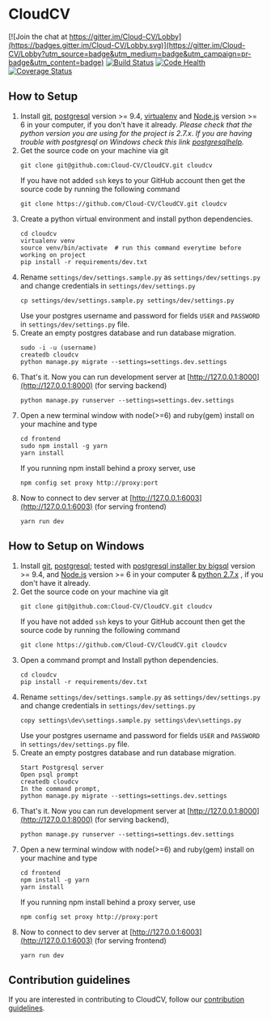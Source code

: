 # CloudCV

[![Join the chat at https://gitter.im/Cloud-CV/Lobby](https://badges.gitter.im/Cloud-CV/Lobby.svg)](https://gitter.im/Cloud-CV/Lobby?utm_source=badge&utm_medium=badge&utm_campaign=pr-badge&utm_content=badge)       [![Build Status](https://travis-ci.org/Cloud-CV/CloudCV.svg?branch=develop)](https://travis-ci.org/Cloud-CV/CloudCV)    [![Code Health](https://landscape.io/github/Cloud-CV/CloudCV/develop/landscape.svg?style=flat)](https://landscape.io/github/Cloud-CV/CloudCV/develop)    [![Coverage Status](https://coveralls.io/repos/github/Cloud-CV/CloudCV/badge.svg)](https://coveralls.io/github/Cloud-CV/CloudCV)

## How to Setup

1. Install [git](https://git-scm.com/downloads), [postgresql](https://www.postgresql.org/download/) version >= 9.4, [virtualenv](https://virtualenv.pypa.io/) and [Node.js](https://www.digitalocean.com/community/tutorials/how-to-install-node-js-with-nvm-node-version-manager-on-a-vps) version >= 6 in your computer, if you don't have it already.
*Please check that the python version you are using for the project is 2.7.x*.
*If you are having trouble with postgresql on Windows check this link [postgresqlhelp](http://bobbyong.com/blog/installing-postgresql-on-windoes/).*
2. Get the source code on your machine via git
    ```
    git clone git@github.com:Cloud-CV/CloudCV.git cloudcv
    ```
    If you have not added `ssh` keys to your GitHub account then get the source code by running the following command
    ```
    git clone https://github.com/Cloud-CV/CloudCV.git cloudcv
    ```
3. Create a python virtual environment and install python dependencies.
    ```
    cd cloudcv
    virtualenv venv
    source venv/bin/activate  # run this command everytime before working on project
    pip install -r requirements/dev.txt
    ```
4. Rename `settings/dev/settings.sample.py` as `settings/dev/settings.py` and change credentials in `settings/dev/settings.py`
    ```
    cp settings/dev/settings.sample.py settings/dev/settings.py
    ```
    Use your postgres username and password for fields `USER` and `PASSWORD` in `settings/dev/settings.py` file.
5. Create an empty postgres database and run database migration.
    ```
    sudo -i -u (username)
    createdb cloudcv
    python manage.py migrate --settings=settings.dev.settings
    ```
6. That's it. Now you can run development server at [http://127.0.0.1:8000](http://127.0.0.1:8000) (for serving backend)
    ```
    python manage.py runserver --settings=settings.dev.settings
    ```
7. Open a new terminal window with node(>=6) and ruby(gem) install on your machine and type
    ```
    cd frontend
    sudo npm install -g yarn
    yarn install
    ```
    If you running npm install behind a proxy server, use
    ```
    npm config set proxy http://proxy:port
    ```
8. Now to connect to dev server at [http://127.0.0.1:6003](http://127.0.0.1:6003) (for serving frontend)
    ```
    yarn run dev
    ```

## How to Setup on Windows

1. Install [git](https://git-scm.com/downloads), [postgresql](https://www.postgresql.org/download/windows); tested with [postgresql installer by bigsql](https://www.openscg.com/bigsql/postgresql/installers.jsp/)  version >= 9.4, and [Node.js](https://nodejs.org/en/download/) version >= 6 in your computer & [python 2.7.x](https://www.python.org/downloads/windows/) , if you don't have it already.
2. Get the source code on your machine via git
    ```
    git clone git@github.com:Cloud-CV/CloudCV.git cloudcv
    ```
    If you have not added `ssh` keys to your GitHub account then get the source code by running the following command
    ```
    git clone https://github.com/Cloud-CV/CloudCV.git cloudcv
    ```
3. Open a command prompt and Install python dependencies.
    ```
    cd cloudcv
    pip install -r requirements/dev.txt
    ```
4. Rename `settings/dev/settings.sample.py` as `settings/dev/settings.py` and change credentials in `settings/dev/settings.py`
    ```
    copy settings\dev\settings.sample.py settings\dev\settings.py
    ```
    Use your postgres username and password for fields `USER` and `PASSWORD` in `settings/dev/settings.py` file.
5. Create an empty postgres database and run database migration.
    ```
    Start Postgresql server
	Open psql prompt
    createdb cloudcv
	In the command prompt,
    python manage.py migrate --settings=settings.dev.settings
    ```
6. That's it. Now you can run development server at [http://127.0.0.1:8000](http://127.0.0.1:8000) (for serving backend),
    ```
    python manage.py runserver --settings=settings.dev.settings
    ```
7. Open a new terminal window with node(>=6) and ruby(gem) install on your machine and type
    ```
    cd frontend
    npm install -g yarn
    yarn install
    ```
    If you running npm install behind a proxy server, use
    ```
    npm config set proxy http://proxy:port
    ```
8. Now to connect to dev server at [http://127.0.0.1:6003](http://127.0.0.1:6003) (for serving frontend)
    ```
    yarn run dev
    ```

## Contribution guidelines

If you are interested in contributing to CloudCV, follow our [contribution guidelines](https://github.com/Cloud-CV/CloudCV/blob/master/.github/CONTRIBUTING.md).
